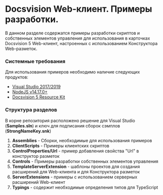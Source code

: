 ﻿# Docsvision Web-клиент. Примеры разработки. 

В данном разделе содержатся примеры разработки скриптов и собственных элементов управления для использования в карточках Docsvision 5 Web-клиент, настроенных с использованием Конструктора Web-разметок.

### Системные требования

Для использования примеров необходимо наличие следующих продуктов:

* [Visual Studio 2017/2019](https://www.visualstudio.com)
* [NodeJS v14.17.0+](https://nodejs.org/en/)
* [Docsvision 5 Resource Kit](http://bit.ly/2qEerjr)

### Структура разделов

В корне репозитория расположено решение для Visual Studio (**Samples.sln**) и ключ для подписания сборок сэмплов (**StrongNameKey.snk**)

 1. **Assemblies** - Сборки, необходимые для использования примеров
 2. **ClientScripts** - Примеры клиентских скриптов
 3. **ControlProperties/Url** - пример добавления свойства "Url" в конструктор разметок
 4. **Controls** - Примеры разработки собственных элементов управления
 5. **TemplateServerExtension** - шаблоны проектов для создания расширений для Web-клиента и для Конструктора разметок
 6. **ServerExtensions** - примеры с использованием серверных расширений Web-клиент
 7. **Typings** - содержит необходимые определения типов для TypeScript
